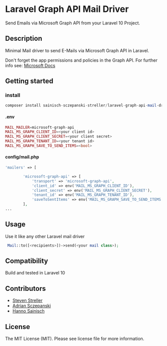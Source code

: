 # Laravel Graph API Mail Driver

Send Emails via Microsoft Graph API from your Laravel 10 Project.

## Description
Minimal Mail driver to send E-Mails via Microsoft Graph API in Laravel.

Don't forget the app permissions and policies in the Graph API. 
For further info see:
[Microsoft Docs](https://learn.microsoft.com/en-us/graph/api/user-sendmail?view=graph-rest-1.0&tabs=http)

## Getting started
### install
```php
composer install sainisch-sczepanski-streller/laravel-graph-api-mail-driver
```
#### .env
```php
MAIL_MAILER=microsoft-graph-api
MAIL_MS_GRAPH_CLIENT_ID=<your client id>
MAIL_MS_GRAPH_CLIENT_SECRET=<your client secret>
MAIL_MS_GRAPH_TENANT_ID=<your tenant id>
MAIL_MS_GRAPH_SAVE_TO_SEND_ITEMS=<bool>
```
#### config/mail.php
```php
'mailers' => [

        'microsoft-graph-api' => [
            'transport' => 'microsoft-graph-api',
            'client_id' => env('MAIL_MS_GRAPH_CLIENT_ID'),
            'client_secret' => env('MAIL_MS_GRAPH_CLIENT_SECRET'),
            'tenant_id' => env('MAIL_MS_GRAPH_TENANT_ID'),
            'saveToSentItems' => env('MAIL_MS_GRAPH_SAVE_TO_SEND_ITEMS', true),
        ],
...
```
## Usage
Use it like any other Laravel mail driver
```php
 Mail::to([<recipients>])->send(<your mail class>);
```

## Compatibility
Build and tested in Laravel 10

## Contributors
- [Steven Streller](https://github.com/StevenStreller)
- [Adrian Sczepanski](https://github.com/Skysagit)
- [Hanno Sainisch](https://github.com/HannoSainisch)

## License
The MIT License (MIT). Please see license file for more information.

